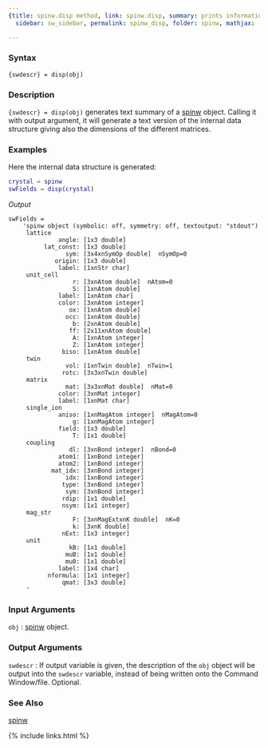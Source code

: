```yaml
---
{title: spinw.disp method, link: spinw.disp, summary: prints information, keywords: sample,
  sidebar: sw_sidebar, permalink: spinw_disp, folder: spinw, mathjax: 'true'}

---
```

  
### Syntax
  
`{swdescr} = disp(obj)`
  
### Description
  
`{swdescr} = disp(obj)` generates text summary of a [spinw](spinw) object.
Calling it with output argument, it will generate a text version of the
internal data structure giving also the dimensions of the different
matrices.
  
### Examples
  
Here the internal data structure is generated:
 
```matlab
crystal = spinw
swFields = disp(crystal)
```
*Output*
```
swFields =
    'spinw object (symbolic: off, symmetry: off, textoutput: "stdout")
     lattice
              angle: [1x3 double]
          lat_const: [1x3 double]
                sym: [3x4xnSymOp double]  nSymOp=0
             origin: [1x3 double]
              label: [1xnStr char]
     unit_cell
                  r: [3xnAtom double]  nAtom=0
                  S: [1xnAtom double]
              label: [1xnAtom char]
              color: [3xnAtom integer]
                 ox: [1xnAtom double]
                occ: [1xnAtom double]
                  b: [2xnAtom double]
                 ff: [2x11xnAtom double]
                  A: [1xnAtom integer]
                  Z: [1xnAtom integer]
               biso: [1xnAtom double]
     twin
                vol: [1xnTwin double]  nTwin=1
               rotc: [3x3xnTwin double]
     matrix
                mat: [3x3xnMat double]  nMat=0
              color: [3xnMat integer]
              label: [1xnMat char]
     single_ion
              aniso: [1xnMagAtom integer]  nMagAtom=0
                  g: [1xnMagAtom integer]
              field: [1x3 double]
                  T: [1x1 double]
     coupling
                 dl: [3xnBond integer]  nBond=0
              atom1: [1xnBond integer]
              atom2: [1xnBond integer]
            mat_idx: [3xnBond integer]
                idx: [1xnBond integer]
               type: [3xnBond integer]
                sym: [3xnBond integer]
               rdip: [1x1 double]
               nsym: [1x1 integer]
     mag_str
                  F: [3xnMagExtxnK double]  nK=0
                  k: [3xnK double]
               nExt: [1x3 integer]
     unit
                 kB: [1x1 double]
                muB: [1x1 double]
                mu0: [1x1 double]
              label: [1x4 char]
           nformula: [1x1 integer]
               qmat: [3x3 double]
     '
```
 
  
### Input Arguments
  
`obj`
: [spinw](spinw) object.
  
### Output Arguments
  
`swdescr`
: If output variable is given, the description of the `obj` object
  will be output into the `swdescr` variable, instead of being
  written onto the Command Window/file. Optional.
  
### See Also
  
[spinw](spinw)
 

{% include links.html %}
